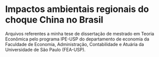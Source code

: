 # Impactos ambientais regionais do choque China no Brasil
Arquivos referentes a minha tese de dissertação de mestrado em Teoria Econômica pelo programa IPE-USP do departamento de economia da Faculdade de Economia, Administração, Contabilidade e Atuária da Universidade de São Paulo (FEA-USP).
